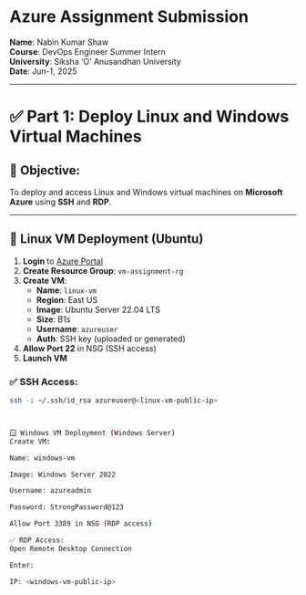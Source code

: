 # Azure Assignment Submission

**Name**: Nabin Kumar Shaw  
**Course**: DevOps Engineer Summer Intern  
**University**: Siksha ‘O’ Anusandhan University  
**Date**: Jun-1, 2025  

---

# ✅ Part 1: Deploy Linux and Windows Virtual Machines

## 🎯 Objective:

To deploy and access Linux and Windows virtual machines on **Microsoft Azure** using **SSH** and **RDP**.

---

## 🐧 Linux VM Deployment (Ubuntu)

1. **Login** to [Azure Portal](https://portal.azure.com)  
2. **Create Resource Group**: `vm-assignment-rg`  
3. **Create VM**:
   - **Name**: `linux-vm`  
   - **Region**: East US  
   - **Image**: Ubuntu Server 22.04 LTS  
   - **Size**: B1s  
   - **Username**: `azureuser`  
   - **Auth**: SSH key (uploaded or generated)  
4. **Allow Port 22** in NSG (SSH access)  
5. **Launch VM**

### ✅ SSH Access:

```bash
ssh -i ~/.ssh/id_rsa azureuser@<linux-vm-public-ip>



🪟 Windows VM Deployment (Windows Server)
Create VM:

Name: windows-vm

Image: Windows Server 2022

Username: azureadmin

Password: StrongPassword@123

Allow Port 3389 in NSG (RDP access)

✅ RDP Access:
Open Remote Desktop Connection

Enter:

IP: <windows-vm-public-ip>
